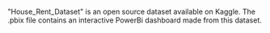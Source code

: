 "House_Rent_Dataset" is an open source dataset available on Kaggle. The .pbix file contains an interactive PowerBi dashboard made from this dataset.
